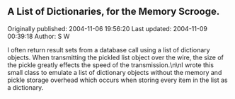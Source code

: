 ## A List of Dictionaries, for the Memory Scrooge.

Originally published: 2004-11-06 19:56:20
Last updated: 2004-11-09 00:39:18
Author: S W

I often return result sets from a database call using a list of dictionary objects. When transmitting the pickled list object over the wire, the size of the pickle greatly effects the speed of the transmission.\n\nI wrote this small class to emulate a list of dictionary objects without the memory and pickle storage overhead which occurs when storing every item in the list as a dictionary.